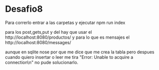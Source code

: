 # Desafio8

Para correrlo entrar a las carpetas y ejecutar npm run index

para los post,gets,put y del hay que usar el http://localhost:8080/productos/
y para lo que es mensajes el http://localhost:8080/messages/

aunque en sqlite nose por que me dice que me crea la tabla pero despues cuando quiero insertar o leer me tira "Error: Unable to acquire a connection\n"    no pude solucionarlo.
